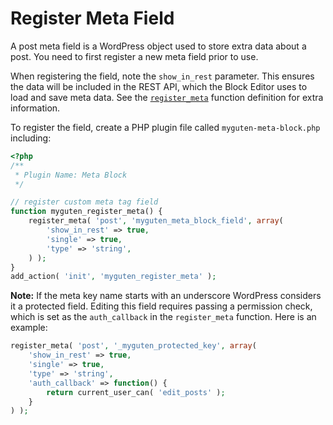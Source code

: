 # Register Meta Field

A post meta field is a WordPress object used to store extra data about a post. You need to first register a new meta field prior to use.

When registering the field, note the `show_in_rest` parameter. This ensures the data will be included in the REST API, which the Block Editor uses to load and save meta data. See the [`register_meta`](https://developer.wordpress.org/reference/functions/register_meta/) function definition for extra information.

To register the field, create a PHP plugin file called `myguten-meta-block.php` including:

```php
<?php
/**
 * Plugin Name: Meta Block
 */

// register custom meta tag field
function myguten_register_meta() {
	register_meta( 'post', 'myguten_meta_block_field', array(
		'show_in_rest' => true,
		'single' => true,
		'type' => 'string',
	) );
}
add_action( 'init', 'myguten_register_meta' );
```

**Note:** If the meta key name starts with an underscore WordPress considers it a protected field. Editing this field requires passing a permission check, which is set as the `auth_callback` in the `register_meta` function. Here is an example:

```php
register_meta( 'post', '_myguten_protected_key', array(
	'show_in_rest' => true,
	'single' => true,
	'type' => 'string',
	'auth_callback' => function() {
		return current_user_can( 'edit_posts' );
	}
) );
```
